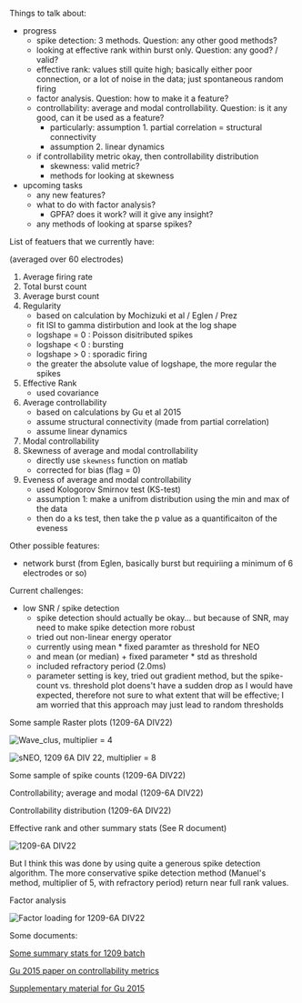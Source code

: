 Things to talk about: 

- progress 
    + spike detection: 3 methods. Question: any other good methods? 
    + looking at effective rank within burst only. Question: any good? / valid? 
    + effective rank: values still quite high; basically either poor connection, or a lot of noise in the data; just spontaneous random firing
    + factor analysis. Question: how to make it a feature? 
    + controllability: average and modal controllability. Question: is it any good, can it be used as a feature? 
        * particularly: assumption 1. partial correlation = structural connectivity 
        * assumption 2. linear dynamics 
    + if controllability metric okay, then controllability distribution
        * skewness: valid metric? 
        * methods for looking at skewness 
- upcoming tasks 
    + any new features? 
    + what to do with factor analysis? 
        * GPFA? does it work? will it give any insight? 
    + any methods of looking at sparse spikes? 


List of featuers that we currently have: 

(averaged over 60 electrodes)


1. Average firing rate 
2. Total burst count 
3. Average burst count 
4. Regularity 
    - based on calculation by Mochizuki et al / Eglen / Prez 
    - fit ISI to gamma distirbution and look at the log shape 
    - logshape = 0 : Poisson disitributed spikes 
    - logshape < 0 : bursting 
    - logshape > 0 : sporadic firing 
    - the greater the absolute value of logshape, the more regular the spikes
5. Effective Rank 
    - used covariance
6. Average controllability 
    - based on calculations by Gu et al 2015
    - assume structural connectivity (made from partial correlation)
    - assume linear dynamics
7. Modal controllability 
8. Skewness of average and modal controllability 
    - directly use `skewness` function on matlab 
    - corrected for bias (flag = 0)
9. Eveness of average and modal controllability 
    - used Kologorov Smirnov test (KS-test)
    - assumption 1: make a unifrom distribution using the min and max of the data 
    - then do a ks test, then take the p value as a quantificaiton of the eveness

Other possible features: 

- network burst (from Eglen, basically burst but requiriing a minimum of 6 electrodes or so)


Current challenges: 

- low SNR / spike detection 
    + spike detection should actually be okay... but because of SNR, may need to make spike detection more robust 
    + tried out non-linear energy operator
    + currently using mean * fixed paramter as threshold for NEO 
    + and mean (or median) + fixed parameter * std as threshold 
    + included refractory period (2.0ms)
    + parameter setting is key, tried out gradient method, but the spike-count vs. threshold plot doens't have a sudden drop as I would have expected, therefore not sure to what extent that will be effective; I am worried that this approach may just lead to random thresholds




Some sample Raster plots (1209-6A DIV22)


![Wave_clus, multiplier = 4](https://i.imgur.com/Gb9LR0I.png)

![sNEO, 1209 6A DIV 22, multiplier = 8](https://i.imgur.com/tjRFs9i.png)



Some sample of spike counts (1209-6A DIV22)


Controllability; average and modal (1209-6A DIV22)



Controllability distribution (1209-6A DIV22)

Effective rank and other summary stats (See R document)

![1209-6A DIV22](https://i.imgur.com/F8RQF01.png)



But I think this was done by using quite a generous spike detection algorithm. The more conservative spike detection method (Manuel's method, multiplier of 5, with refractory period) return near full rank values.


Factor analysis 

![Factor loading for 1209-6A DIV22](https://i.imgur.com/13Ph7X4.png)




Some documents: 

[Some summary stats for 1209 batch](https://www.dropbox.com/s/rzd1smaf12kx2e4/summaryStats20171215.pdf?dl=0)

[Gu 2015 paper on controllability metrics](https://www.dropbox.com/s/kv09arrefoyoyej/Gu%20et%20al.%20-%202015%20-%20Controllability%20of%20structural%20brain%20networks.pdf?dl=0)

[Supplementary material for Gu 2015](https://www.dropbox.com/s/7h0m9iicvrpm56q/Gu%202015%20Supp.pdf?dl=0)

